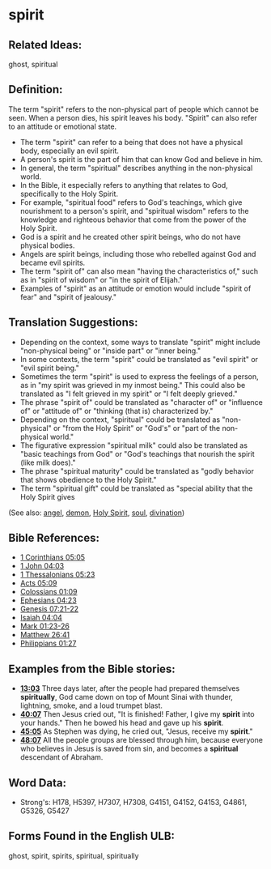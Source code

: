 # spirit

## Related Ideas:

ghost, spiritual

## Definition:

The term "spirit" refers to the non-physical part of people which cannot be seen. When a person dies, his spirit leaves his body. "Spirit" can also refer to an attitude or emotional state.

* The term "spirit" can refer to a being that does not have a physical body, especially an evil spirit.
* A person's spirit is the part of him that can know God and believe in him.
* In general, the term "spiritual" describes anything in the non-physical world.
* In the Bible, it especially refers to anything that relates to God, specifically to the Holy Spirit.
* For example, "spiritual food" refers to God's teachings, which give nourishment to a person's spirit, and "spiritual wisdom" refers to the knowledge and righteous behavior that come from the power of the Holy Spirit.
* God is a spirit and he created other spirit beings, who do not have physical bodies.
* Angels are spirit beings, including those who rebelled against God and became evil spirits.
* The term "spirit of" can also mean "having the characteristics of," such as in "spirit of wisdom" or "in the spirit of Elijah."
* Examples of "spirit" as an attitude or emotion would include "spirit of fear" and "spirit of jealousy."

## Translation Suggestions:

* Depending on the context, some ways to translate "spirit" might include "non-physical being" or "inside part" or "inner being."
* In some contexts, the term "spirit" could be translated as "evil spirit" or "evil spirit being."
* Sometimes the term "spirit" is used to express the feelings of a person, as in "my spirit was grieved in my inmost being." This could also be translated as "I felt grieved in my spirit" or "I felt deeply grieved."
* The phrase "spirit of" could be translated as "character of" or "influence of" or "attitude of" or "thinking (that is) characterized by."
* Depending on the context, "spiritual" could be translated as "non-physical" or "from the Holy Spirit" or "God's" or "part of the non-physical world."
* The figurative expression "spiritual milk" could also be translated as "basic teachings from God" or "God's teachings that nourish the spirit (like milk does)."
* The phrase "spiritual maturity" could be translated as "godly behavior that shows obedience to the Holy Spirit."
* The term "spiritual gift" could be translated as "special ability that the Holy Spirit gives

(See also: [angel](../kt/angel.md), [demon](../kt/demon.md), [Holy Spirit](../kt/holyspirit.md), [soul](../kt/soul.md), [divination](../other/divination.md))

## Bible References:

* [1 Corinthians 05:05](rc://en/tn/help/1co/05/05)
* [1 John 04:03](rc://en/tn/help/1jn/04/03)
* [1 Thessalonians 05:23](rc://en/tn/help/1th/05/23)
* [Acts 05:09](rc://en/tn/help/act/05/09)
* [Colossians 01:09](rc://en/tn/help/col/01/09)
* [Ephesians 04:23](rc://en/tn/help/eph/04/23)
* [Genesis 07:21-22](rc://en/tn/help/gen/07/21)
* [Isaiah 04:04](rc://en/tn/help/isa/04/04)
* [Mark 01:23-26](rc://en/tn/help/mrk/01/23)
* [Matthew 26:41](rc://en/tn/help/mat/26/41)
* [Philippians 01:27](rc://en/tn/help/php/01/27)

## Examples from the Bible stories:

* __[13:03](rc://en/tn/help/obs/13/03)__ Three days later, after the people had prepared themselves __spiritually__, God came down on top of Mount Sinai with thunder, lightning, smoke, and a loud trumpet blast.
* __[40:07](rc://en/tn/help/obs/40/07)__ Then Jesus cried out, "It is finished! Father, I give my __spirit__ into your hands." Then he bowed his head and gave up his __spirit__.
* __[45:05](rc://en/tn/help/obs/45/05)__ As Stephen was dying, he cried out, "Jesus, receive my __spirit__."
* __[48:07](rc://en/tn/help/obs/48/07)__ All the people groups are blessed through him, because everyone who believes in Jesus is saved from sin, and becomes a __spiritual__ descendant of Abraham.

## Word Data:

* Strong's: H178, H5397, H7307, H7308, G4151, G4152, G4153, G4861, G5326, G5427

## Forms Found in the English ULB:

ghost, spirit, spirits, spiritual, spiritually
